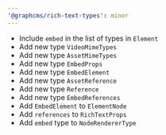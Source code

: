 ```yaml
---
'@graphcms/rich-text-types': minor
---
```


- Include `embed` in the list of types in `Element`
- Add new type `VideoMimeTypes`
- Add new type `AssetMimeTypes`
- Add new type `EmbedProps`
- Add new type `EmbedElement`
- Add new type `AssetReference`
- Add new type `Reference`
- Add new type `EmbedReferences`
- Add `EmbedElement` to `ElementNode`
- Add `references` to `RichTextProps`
- Add `embed` type to `NodeRendererType`
